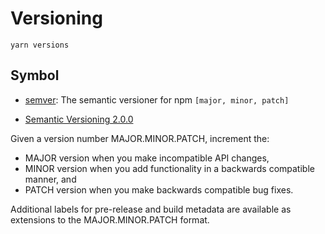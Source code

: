 # Versioning

```
yarn versions
```

## Symbol

- [semver](https://docs.npmjs.com/misc/semver): The semantic versioner for npm `[major, minor, patch]`

- [Semantic Versioning 2.0.0](https://semver.org)

Given a version number MAJOR.MINOR.PATCH, increment the:

- MAJOR version when you make incompatible API changes,
- MINOR version when you add functionality in a backwards compatible manner, and
- PATCH version when you make backwards compatible bug fixes.

Additional labels for pre-release and build metadata are available as extensions to the MAJOR.MINOR.PATCH format.
